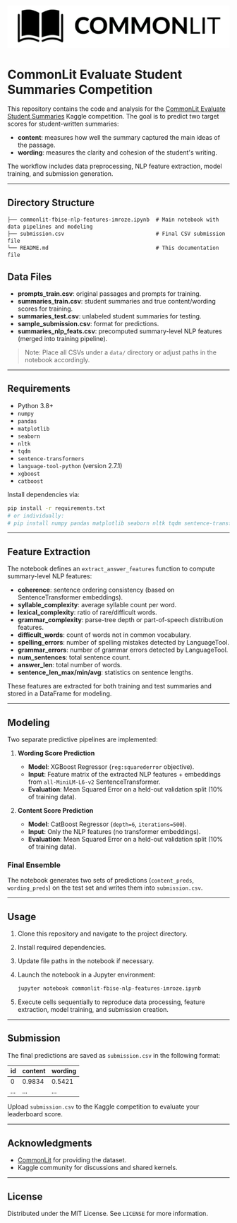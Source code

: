 ![Header](./logo.png)
# CommonLit Evaluate Student Summaries Competition

This repository contains the code and analysis for the [CommonLit Evaluate Student Summaries](https://www.kaggle.com/competitions/commonlit-evaluate-student-summaries) Kaggle competition. The goal is to predict two target scores for student-written summaries:

* **content**: measures how well the summary captured the main ideas of the passage.
* **wording**: measures the clarity and cohesion of the student's writing.

The workflow includes data preprocessing, NLP feature extraction, model training, and submission generation.

---

## Directory Structure

```
├── commonlit-fbise-nlp-features-imroze.ipynb  # Main notebook with data pipelines and modeling
├── submission.csv                             # Final CSV submission file
└── README.md                                  # This documentation file
```

## Data Files

* **prompts\_train.csv**: original passages and prompts for training.
* **summaries\_train.csv**: student summaries and true content/wording scores for training.
* **summaries\_test.csv**: unlabeled student summaries for testing.
* **sample\_submission.csv**: format for predictions.
* **summaries\_nlp\_feats.csv**: precomputed summary-level NLP features (merged into training pipeline).

> Note: Place all CSVs under a `data/` directory or adjust paths in the notebook accordingly.

---

## Requirements

* Python 3.8+
* `numpy`
* `pandas`
* `matplotlib`
* `seaborn`
* `nltk`
* `tqdm`
* `sentence-transformers`
* `language-tool-python` (version 2.7.1)
* `xgboost`
* `catboost`

Install dependencies via:

```bash
pip install -r requirements.txt
# or individually:
# pip install numpy pandas matplotlib seaborn nltk tqdm sentence-transformers language-tool-python xgboost catboost
```

---

## Feature Extraction

The notebook defines an `extract_answer_features` function to compute summary-level NLP features:

* **coherence**: sentence ordering consistency (based on SentenceTransformer embeddings).
* **syllable\_complexity**: average syllable count per word.
* **lexical\_complexity**: ratio of rare/difficult words.
* **grammar\_complexity**: parse-tree depth or part-of-speech distribution features.
* **difficult\_words**: count of words not in common vocabulary.
* **spelling\_errors**: number of spelling mistakes detected by LanguageTool.
* **grammar\_errors**: number of grammar errors detected by LanguageTool.
* **num\_sentences**: total sentence count.
* **answer\_len**: total number of words.
* **sentence\_len\_max/min/avg**: statistics on sentence lengths.

These features are extracted for both training and test summaries and stored in a DataFrame for modeling.

---

## Modeling

Two separate predictive pipelines are implemented:

1. **Wording Score Prediction**

   * **Model**: XGBoost Regressor (`reg:squarederror` objective).
   * **Input**: Feature matrix of the extracted NLP features + embeddings from `all-MiniLM-L6-v2` SentenceTransformer.
   * **Evaluation**: Mean Squared Error on a held-out validation split (10% of training data).

2. **Content Score Prediction**

   * **Model**: CatBoost Regressor (`depth=6`, `iterations=500`).
   * **Input**: Only the NLP features (no transformer embeddings).
   * **Evaluation**: Mean Squared Error on a held-out validation split (10% of training data).

### Final Ensemble

The notebook generates two sets of predictions (`content_preds`, `wording_preds`) on the test set and writes them into `submission.csv`.

---

## Usage

1. Clone this repository and navigate to the project directory.

2. Install required dependencies.

3. Update file paths in the notebook if necessary.

4. Launch the notebook in a Jupyter environment:

   ```bash
   jupyter notebook commonlit-fbise-nlp-features-imroze.ipynb
   ```

5. Execute cells sequentially to reproduce data processing, feature extraction, model training, and submission creation.

---

## Submission

The final predictions are saved as `submission.csv` in the following format:

| id  | content | wording |
| --- | ------- | ------- |
| 0   | 0.9834  | 0.5421  |
| ... | ...     | ...     |

Upload `submission.csv` to the Kaggle competition to evaluate your leaderboard score.

---

## Acknowledgments

* [CommonLit](https://commonlit.org/) for providing the dataset.
* Kaggle community for discussions and shared kernels.

---

## License

Distributed under the MIT License. See `LICENSE` for more information.

